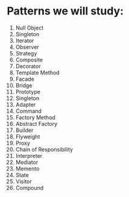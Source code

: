 # Patterns we will study:
  1. Null Object
  2. Singleton
  3. Iterator
  4. Observer
  5. Strategy
  6. Composite
  7. Decorator
  8. Template Method
  9. Facade
  10. Bridge
  11. Prototype
  12. Singleton
  13. Adapter
  14. Command
  15. Factory Method
  16. Abstract Factory
  17. Builder
  18. Flyweight
  19. Proxy
  20. Chain of Responsibility
  21. Interpreter
  22. Mediator
  23. Memento
  24. State
  25. Visitor
  26. Compound
  

